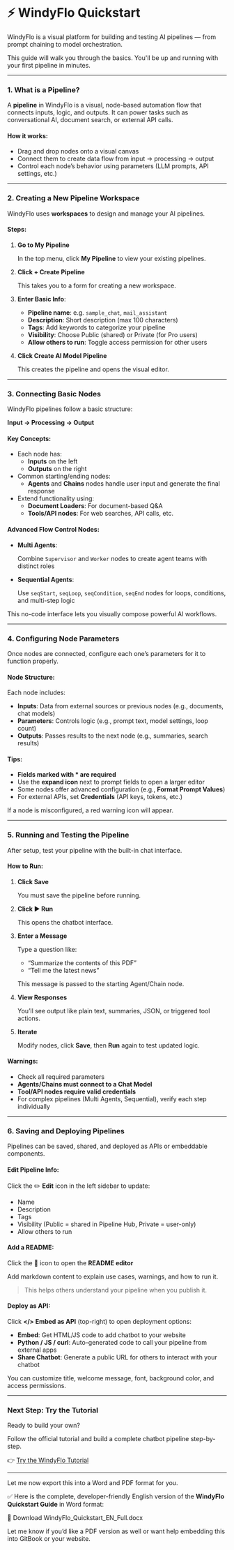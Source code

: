 # ⚡ WindyFlo Quickstart

WindyFlo is a visual platform for building and testing AI pipelines — from prompt chaining to model orchestration.

This guide will walk you through the basics. You'll be up and running with your first pipeline in minutes.

***

### 1. What is a Pipeline?

A **pipeline** in WindyFlo is a visual, node-based automation flow that connects inputs, logic, and outputs. It can power tasks such as conversational AI, document search, or external API calls.

#### How it works:

* Drag and drop nodes onto a visual canvas
* Connect them to create data flow from input → processing → output
* Control each node’s behavior using parameters (LLM prompts, API settings, etc.)

***

### 2. Creating a New Pipeline Workspace

WindyFlo uses **workspaces** to design and manage your AI pipelines.

#### Steps:

1.  **Go to My Pipeline**

    In the top menu, click **My Pipeline** to view your existing pipelines.
2.  **Click + Create Pipeline**

    This takes you to a form for creating a new workspace.
3. **Enter Basic Info**:
   * **Pipeline name**: e.g. `sample_chat`, `mail_assistant`
   * **Description**: Short description (max 100 characters)
   * **Tags**: Add keywords to categorize your pipeline
   * **Visibility**: Choose Public (shared) or Private (for Pro users)
   * **Allow others to run**: Toggle access permission for other users
4.  **Click Create AI Model Pipeline**

    This creates the pipeline and opens the visual editor.

***

### 3. Connecting Basic Nodes

WindyFlo pipelines follow a basic structure:

**Input → Processing → Output**

#### Key Concepts:

* Each node has:
  * **Inputs** on the left
  * **Outputs** on the right
* Common starting/ending nodes:
  * **Agents** and **Chains** nodes handle user input and generate the final response
* Extend functionality using:
  * **Document Loaders**: For document-based Q\&A
  * **Tools/API nodes**: For web searches, API calls, etc.

#### Advanced Flow Control Nodes:

*   **Multi Agents**:

    Combine `Supervisor` and `Worker` nodes to create agent teams with distinct roles
*   **Sequential Agents**:

    Use `seqStart`, `seqLoop`, `seqCondition`, `seqEnd` nodes for loops, conditions, and multi-step logic

This no-code interface lets you visually compose powerful AI workflows.

***

### 4. Configuring Node Parameters

Once nodes are connected, configure each one’s parameters for it to function properly.

#### Node Structure:

Each node includes:

* **Inputs**: Data from external sources or previous nodes (e.g., documents, chat models)
* **Parameters**: Controls logic (e.g., prompt text, model settings, loop count)
* **Outputs**: Passes results to the next node (e.g., summaries, search results)

#### Tips:

* **Fields marked with \* are required**
* Use the **expand icon** next to prompt fields to open a larger editor
* Some nodes offer advanced configuration (e.g., **Format Prompt Values**)
* For external APIs, set **Credentials** (API keys, tokens, etc.)

If a node is misconfigured, a red warning icon will appear.

***

### 5. Running and Testing the Pipeline

After setup, test your pipeline with the built-in chat interface.

#### How to Run:

1.  **Click Save**

    You must save the pipeline before running.
2.  **Click ▶ Run**

    This opens the chatbot interface.
3.  **Enter a Message**

    Type a question like:

    * “Summarize the contents of this PDF”
    * “Tell me the latest news”

    This message is passed to the starting Agent/Chain node.
4.  **View Responses**

    You’ll see output like plain text, summaries, JSON, or triggered tool actions.
5.  **Iterate**

    Modify nodes, click **Save**, then **Run** again to test updated logic.

#### Warnings:

* Check all required parameters
* **Agents/Chains must connect to a Chat Model**
* **Tool/API nodes require valid credentials**
* For complex pipelines (Multi Agents, Sequential), verify each step individually

***

### 6. Saving and Deploying Pipelines

Pipelines can be saved, shared, and deployed as APIs or embeddable components.

#### Edit Pipeline Info:

Click the ✏️ **Edit** icon in the left sidebar to update:

* Name
* Description
* Tags
* Visibility (Public = shared in Pipeline Hub, Private = user-only)
* Allow others to run

#### Add a README:

Click the 📄 icon to open the **README editor**

Add markdown content to explain use cases, warnings, and how to run it.

> This helps others understand your pipeline when you publish it.

#### Deploy as API:

Click **\</> Embed as API** (top-right) to open deployment options:

* **Embed**: Get HTML/JS code to add chatbot to your website
* **Python / JS / curl**: Auto-generated code to call your pipeline from external apps
* **Share Chatbot**: Generate a public URL for others to interact with your chatbot

You can customize title, welcome message, font, background color, and access permissions.

***

### Next Step: Try the Tutorial

Ready to build your own?

Follow the official tutorial and build a complete chatbot pipeline step-by-step.

👉 [Try the WindyFlo Tutorial](windyflo-tutorial.md)

***

Let me now export this into a Word and PDF format for you.

✅ Here is the complete, developer-friendly English version of the **WindyFlo Quickstart Guide** in Word format:

📄 Download WindyFlo\_Quickstart\_EN\_Full.docx

Let me know if you’d like a PDF version as well or want help embedding this into GitBook or your website.
